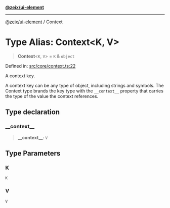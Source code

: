 [**@zeix/ui-element**](../README.md)

***

[@zeix/ui-element](../globals.md) / Context

# Type Alias: Context\<K, V\>

> **Context**\<`K`, `V`\> = `K` & `object`

Defined in: [src/core/context.ts:22](https://github.com/zeixcom/ui-element/blob/1e5ebee179adfc4619d3d0e9d2b864d1e97ba797/src/core/context.ts#L22)

A context key.

A context key can be any type of object, including strings and symbols. The
 Context type brands the key type with the `__context__` property that
carries the type of the value the context references.

## Type declaration

### \_\_context\_\_

> **\_\_context\_\_**: `V`

## Type Parameters

### K

`K`

### V

`V`
